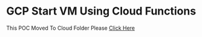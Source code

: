 # GCP Start VM Using Cloud Functions
This POC Moved To Cloud Folder Please [Click Here](https://github.com/anandnandagiri/MyPOC/tree/master/Cloud/Google/GCPStartVMUsingCloudFunctions)
